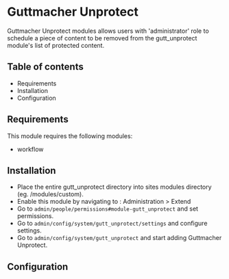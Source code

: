 # Guttmacher Unprotect

Guttmacher Unprotect modules allows users with 'administrator' role to schedule a piece of content to be removed from the gutt_unprotect module's list of protected content.

## Table of contents

- Requirements
- Installation
- Configuration

## Requirements

This module requires the following modules:

- workflow

## Installation

- Place the entire gutt_unprotect directory into sites modules directory (eg.
/modules/custom).
- Enable this module by navigating to : Administration > Extend
- Go to `admin/people/permissions#module-gutt_unprotect` and set permissions.
- Go to `admin/config/system/gutt_unprotect/settings` and configure settings.
- Go to `admin/config/system/gutt_unprotect` and start adding Guttmacher Unprotect.

## Configuration

